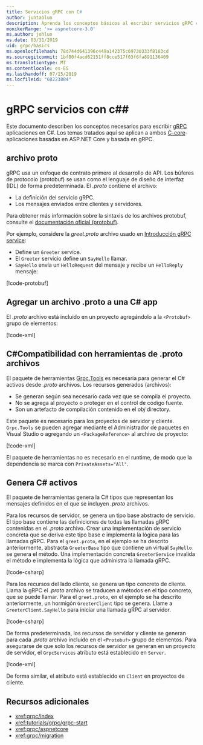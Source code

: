 ```yaml
---
title: Servicios gRPC con C#
author: juntaoluo
description: Aprenda los conceptos básicos al escribir servicios gRPC con C#.
monikerRange: '>= aspnetcore-3.0'
ms.author: johluo
ms.date: 03/31/2019
uid: grpc/basics
ms.openlocfilehash: 78d744d641396c449a142375c69730333f8183cd
ms.sourcegitcommit: 1bf80f4acd62151ff8cce517f03f6fa891136409
ms.translationtype: MT
ms.contentlocale: es-ES
ms.lasthandoff: 07/15/2019
ms.locfileid: "68223884"
---
```

# <a name="grpc-services-with-c"></a>gRPC servicios con c#\#

Este documento describen los conceptos necesarios para escribir [gRPC](https://grpc.io/docs/guides/) aplicaciones en C#. Los temas tratados aquí se aplican a ambos [C-core](https://grpc.io/blog/grpc-stacks)-aplicaciones basadas en ASP.NET Core y basada en gRPC.

## <a name="proto-file"></a>archivo proto

gRPC usa un enfoque de contrato primero al desarrollo de API. Los búferes de protocolo (protobuf) se usan como el lenguaje de diseño de interfaz (IDL) de forma predeterminada. El *.proto* contiene el archivo:

* La definición del servicio gRPC.
* Los mensajes enviados entre clientes y servidores.

Para obtener más información sobre la sintaxis de los archivos protobuf, consulte el [documentación oficial (protobuf)](https://developers.google.com/protocol-buffers/docs/proto3).

Por ejemplo, considere la *greet.proto* archivo usado en [Introducción gRPC service](xref:tutorials/grpc/grpc-start):

* Define un `Greeter` service.
* El `Greeter` servicio define un `SayHello` llamar.
* `SayHello` envía un `HelloRequest` del mensaje y recibe un `HelloReply` mensaje:

[!code-protobuf[](~/tutorials//grpc/grpc-start/sample/GrpcGreeter/Protos/greet.proto)]

## <a name="add-a-proto-file-to-a-c-app"></a>Agregar un archivo .proto a una C\# app

El *.proto* archivo está incluido en un proyecto agregándolo a la `<Protobuf>` grupo de elementos:

[!code-xml[](~/tutorials/grpc/grpc-start/sample/GrpcGreeter/GrpcGreeter.csproj?highlight=2&range=7-9)]

## <a name="c-tooling-support-for-proto-files"></a>C#Compatibilidad con herramientas de .proto archivos

El paquete de herramientas [Grpc.Tools](https://www.nuget.org/packages/Grpc.Tools/) es necesaria para generar el C# activos desde *.proto* archivos. Los recursos generados (archivos):

* Se generan según sea necesario cada vez que se compila el proyecto.
* No se agrega al proyecto o proteger en el control de código fuente.
* Son un artefacto de compilación contenido en el *obj* directory.

Este paquete es necesario para los proyectos de servidor y cliente. `Grpc.Tools` se pueden agregar mediante el Administrador de paquetes en Visual Studio o agregando un `<PackageReference>` al archivo de proyecto:

[!code-xml[](~/tutorials/grpc/grpc-start/sample/GrpcGreeter/GrpcGreeter.csproj?highlight=1&range=15)]

El paquete de herramientas no es necesario en el runtime, de modo que la dependencia se marca con `PrivateAssets="All"`.

## <a name="generated-c-assets"></a>Genera C# activos

El paquete de herramientas genera la C# tipos que representan los mensajes definidos en el que se incluyen *.proto* archivos.

Para los recursos de servidor, se genera un tipo base abstracto de servicio. El tipo base contiene las definiciones de todas las llamadas gRPC contenidas en el *.proto* archivo. Crear una implementación de servicio concreta que se deriva este tipo base e implementa la lógica para las llamadas gRPC. Para el `greet.proto`, en el ejemplo se ha descrito anteriormente, abstracta `GreeterBase` tipo que contiene un virtual `SayHello` se genera el método. Una implementación concreta `GreeterService` invalida el método e implementa la lógica que administra la llamada gRPC.

[!code-csharp[](~/tutorials//grpc/grpc-start/sample/GrpcGreeter/Services/GreeterService.cs?name=snippet)]

Para los recursos del lado cliente, se genera un tipo concreto de cliente. Llama la gRPC el *.proto* archivo se traducen a métodos en el tipo concreto, que se puede llamar. Para el `greet.proto`, en el ejemplo se ha descrito anteriormente, un hormigón `GreeterClient` tipo se genera. Llame a `GreeterClient.SayHello` para iniciar una llamada gRPC al servidor.

[!code-csharp[](~/tutorials//grpc/grpc-start/sample/GrpcGreeterClient/Program.cs?highlight=5-8&name=snippet)]

De forma predeterminada, los recursos de servidor y cliente se generan para cada *.proto* archivo incluido en el `<Protobuf>` grupo de elementos. Para asegurarse de que solo los recursos de servidor se generan en un proyecto de servidor, el `GrpcServices` atributo está establecido en `Server`.

[!code-xml[](~/tutorials//grpc/grpc-start/sample/GrpcGreeter/GrpcGreeter.csproj?highlight=2&range=7-9)]

De forma similar, el atributo está establecido en `Client` en proyectos de cliente.

## <a name="additional-resources"></a>Recursos adicionales

* <xref:grpc/index>
* <xref:tutorials/grpc/grpc-start>
* <xref:grpc/aspnetcore>
* <xref:grpc/migration>

